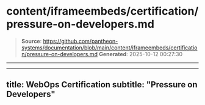 # content/iframeembeds/certification/pressure-on-developers.md

> **Source**: https://github.com/pantheon-systems/documentation/blob/main/content/iframeembeds/certification/pressure-on-developers.md
> **Generated**: 2025-10-12 00:27:30

---

---
title: WebOps Certification
subtitle: "Pressure on Developers"
---

<Partial file="certification-guide/pressure-on-developers.md" />
